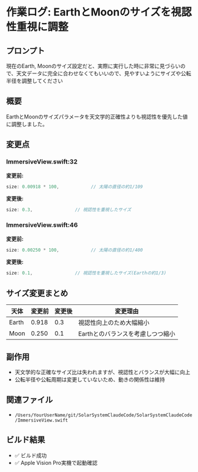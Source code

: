 # 作業ログ: EarthとMoonのサイズを視認性重視に調整

## プロンプト
現在のEarth, Moonのサイズ設定だと、実際に実行した時に非常に見づらいので、天文データに完全に合わせなくてもいいので、見やすいようにサイズや公転半径を調整してください

## 概要
EarthとMoonのサイズパラメータを天文学的正確性よりも視認性を優先した値に調整しました。

## 変更点

### ImmersiveView.swift:32
**変更前:**
```swift
size: 0.00918 * 100,            // 太陽の直径の約1/109
```

**変更後:**
```swift
size: 0.3,                // 視認性を重視したサイズ
```

### ImmersiveView.swift:46
**変更前:**
```swift
size: 0.00250 * 100,            // 太陽の直径の約1/400
```

**変更後:**
```swift
size: 0.1,                // 視認性を重視したサイズ(Earthの約1/3)
```

## サイズ変更まとめ

| 天体 | 変更前 | 変更後 | 変更理由 |
|------|--------|--------|----------|
| Earth | 0.918 | 0.3 | 視認性向上のため大幅縮小 |
| Moon | 0.250 | 0.1 | Earthとのバランスを考慮しつつ縮小 |

## 副作用
- 天文学的な正確なサイズ比は失われますが、視認性とバランスが大幅に向上
- 公転半径や公転周期は変更していないため、動きの関係性は維持

## 関連ファイル
- `/Users/YourUserName/git/SolarSystemClaudeCode/SolarSystemClaudeCode/ImmersiveView.swift`

## ビルド結果
- ✅ ビルド成功
- ✅ Apple Vision Pro実機で起動確認
